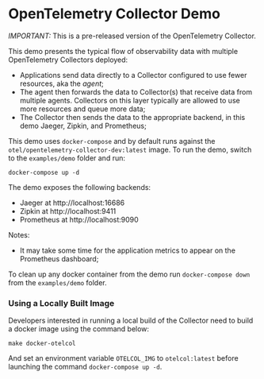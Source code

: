 # OpenTelemetry Collector Demo

*IMPORTANT:* This is a pre-released version of the OpenTelemetry Collector.

This demo presents the typical flow of observability data with multiple
OpenTelemetry Collectors deployed:

- Applications send data directly to a Collector configured to use fewer
 resources, aka the _agent_;
- The agent then forwards the data to Collector(s) that receive data from
 multiple agents. Collectors on this layer typically are allowed to use more
 resources and queue more data;
- The Collector then sends the data to the appropriate backend, in this demo
 Jaeger, Zipkin, and Prometheus;

This demo uses `docker-compose` and by default runs against the 
`otel/opentelemetry-collector-dev:latest` image. To run the demo, switch
to the `examples/demo` folder and run:

```shell
docker-compose up -d
```

The demo exposes the following backends:

- Jaeger at http://localhost:16686
- Zipkin at http://localhost:9411
- Prometheus at http://localhost:9090 

Notes:

- It may take some time for the application metrics to appear on the Prometheus
 dashboard;

To clean up any docker container from the demo run `docker-compose down` from 
the `examples/demo` folder.

### Using a Locally Built Image
Developers interested in running a local build of the Collector need to build a
docker image using the command below:

```shell
make docker-otelcol
```

And set an environment variable `OTELCOL_IMG` to `otelcol:latest` before 
launching the command `docker-compose up -d`.



